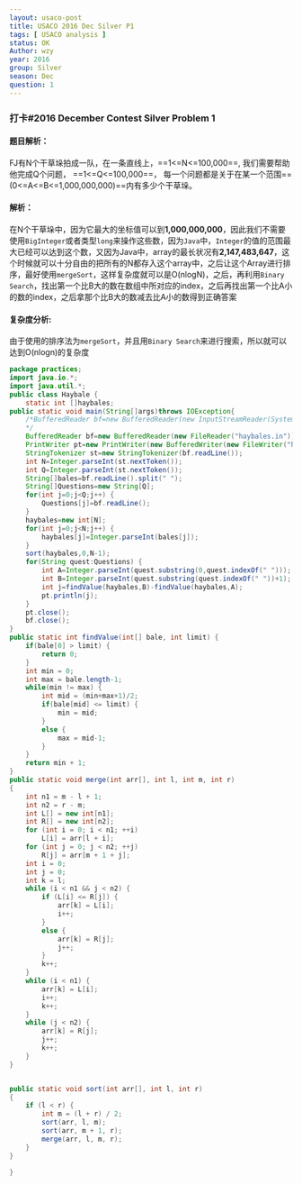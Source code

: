 ```yaml
---
layout: usaco-post
title: USACO 2016 Dec Silver P1
tags: [ USACO analysis ]
status: OK
Author: wzy
year: 2016
group: Silver
season: Dec
question: 1
---
```


### 打卡#2016 December Contest Silver Problem 1

#### 题目解析：

FJ有N个干草垛拍成一队，在一条直线上，==1<=N<=100,000==, 我们需要帮助他完成Q个问题， ==1<=Q<=100,000==， 每一个问题都是关于在某一个范围==(0<=A<=B<=1,000,000,000)==内有多少个干草垛。

#### 解析：

在N个干草垛中，因为它最大的坐标值可以到**1,000,000,000**，因此我们不需要使用`BigInteger`或者类型`long`来操作这些数，因为`Java`中，`Integer`的值的范围最大已经可以达到这个数，又因为Java中，array的最长状况有**2,147,483,647**，这个时候就可以十分自由的把所有的N都存入这个array中，之后让这个Array进行排序，最好使用`mergeSort`，这样复杂度就可以是O(nlogN)，之后，再利用`Binary Search`，找出第一个比B大的数在数组中所对应的index，之后再找出第一个比A小的数的index，之后拿那个比B大的数减去比A小的数得到正确答案

#### 复杂度分析:

由于使用的排序法为`mergeSort`，并且用`Binary Search`来进行搜索，所以就可以达到O(nlogn)的复杂度

```java
package practices;
import java.io.*;
import java.util.*;
public class Haybale {
	static int []haybales;
public static void main(String[]args)throws IOException{
	/*BufferedReader bf=new BufferedReader(new InputStreamReader(System.in));
	*/
	BufferedReader bf=new BufferedReader(new FileReader("haybales.in"));
	PrintWriter pt=new PrintWriter(new BufferedWriter(new FileWriter("haybales.out")));
	StringTokenizer st=new StringTokenizer(bf.readLine());
	int N=Integer.parseInt(st.nextToken());
	int Q=Integer.parseInt(st.nextToken());
	String[]bales=bf.readLine().split(" ");
	String[]Questions=new String[Q];
	for(int j=0;j<Q;j++) {
		Questions[j]=bf.readLine();
	}
	haybales=new int[N];
	for(int j=0;j<N;j++) {
		haybales[j]=Integer.parseInt(bales[j]);
	}
	sort(haybales,0,N-1);
	for(String quest:Questions) {
		int A=Integer.parseInt(quest.substring(0,quest.indexOf(" ")));
		int B=Integer.parseInt(quest.substring(quest.indexOf(" "))+1);
		int j=findValue(haybales,B)-findValue(haybales,A);
		pt.println(j);
	}
	pt.close();
	bf.close();
}
public static int findValue(int[] bale, int limit) {
	if(bale[0] > limit) {
		return 0;
	}
	int min = 0;
	int max = bale.length-1;
	while(min != max) {
		int mid = (min+max+1)/2;
		if(bale[mid] <= limit) {
			min = mid;
		}
		else {
			max = mid-1;
		}
	}
	return min + 1;
}
public static void merge(int arr[], int l, int m, int r) 
{ 
    int n1 = m - l + 1; 
    int n2 = r - m; 
    int L[] = new int[n1]; 
    int R[] = new int[n2]; 
    for (int i = 0; i < n1; ++i) 
        L[i] = arr[l + i]; 
    for (int j = 0; j < n2; ++j) 
        R[j] = arr[m + 1 + j]; 
    int i = 0; 
    int	j = 0; 
    int k = l; 
    while (i < n1 && j < n2) { 
        if (L[i] <= R[j]) { 
            arr[k] = L[i]; 
            i++; 
        } 
        else { 
            arr[k] = R[j]; 
            j++; 
        } 
        k++; 
    } 
    while (i < n1) { 
        arr[k] = L[i]; 
        i++; 
        k++; 
    } 
    while (j < n2) { 
        arr[k] = R[j]; 
        j++; 
        k++; 
    } 
} 


public static void sort(int arr[], int l, int r) 
{ 
    if (l < r) {  
        int m = (l + r) / 2;  
        sort(arr, l, m); 
        sort(arr, m + 1, r);  
        merge(arr, l, m, r); 
    } 
} 

}

```





